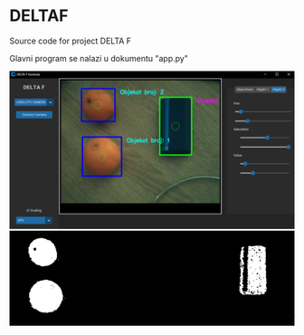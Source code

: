 # DELTAF
Source code for project DELTA F

Glavni program se nalazi u dokumentu "app.py"

<img src="slika_programa_17122022_0218.PNG">

<img src="slika_programa_17122022_0218_2.PNG">
